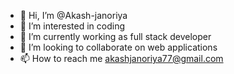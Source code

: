 - 👋 Hi, I’m @Akash-janoriya
- 👀 I’m interested in coding
- 🌱 I’m currently working as full stack developer
- 💞️ I’m looking to collaborate on web applications
- 📫 How to reach me akashjanoriya77@gmail.com

<!---
Akash-janoriya/Akash-janoriya is a ✨ special ✨ repository because its `README.md` (this file) appears on your GitHub profile.
You can click the Preview link to take a look at your changes.
--->
